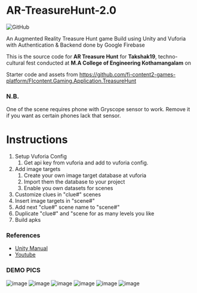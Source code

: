 # AR-TreasureHunt-2.0
![GitHub](https://img.shields.io/github/license/ceadoor/AR-TreasureHunt-2.0.svg)

An Augmented Reality Treasure Hunt game Build using Unity and Vuforia with Authentication & Backend done by Google Firebase

This is the source code for **AR Treasure Hunt** for **Takshak19**, techno-cultural fest conducted at **M.A College of Engineering Kothamangalam** on 

Starter code and assets from https://github.com/fi-content2-games-platform/FIcontent.Gaming.Application.TreasureHunt

### N.B.
One of the scene requires phone with Gryscope sensor to work.
Remove it if you want as certain phones lack that sensor.

# Instructions 

1. Setup Vuforia Config
    1. Get api key from vuforia and add to vuforia config.
1. Add image targets
    1. Create your own image target database at vuforia
    1. Import them the database to your project
    1. Enable you own datasets for scenes
1. Customize clues in "clue#" scenes
1. Insert image targets in "scene#"
1. Add next "clue#" scene name to "scene#"
1. Duplicate "clue#" and "scene for as many levels you like 
1. Build apks


### References

- [Unity Manual](https://docs.unity3d.com/Manual/android-sdksetup.html)
- [Youtube](https://www.youtube.com/watch?v=MtiUx_szKbI)

### DEMO PICS
![image](https://user-images.githubusercontent.com/71825404/203067728-b0d88370-3da3-4ebb-9591-8e744df32ec3.png)
![image](https://user-images.githubusercontent.com/71825404/203067863-aae8d17d-eb7b-452b-ae08-8c9626cd6e78.png)
![image](https://user-images.githubusercontent.com/71825404/203067915-bb08f82c-62f8-490d-9c7d-18d10bf3272e.png)
![image](https://user-images.githubusercontent.com/71825404/203067969-0103202c-414f-403f-a6c2-7c4135204fe8.png)
![image](https://user-images.githubusercontent.com/71825404/203068006-1820ffde-4f0d-4018-bfea-124fbaab1403.png)
![image](https://user-images.githubusercontent.com/71825404/203068052-d74f6bb9-1ac9-4b3b-8ef0-05f70864b4c2.png)





